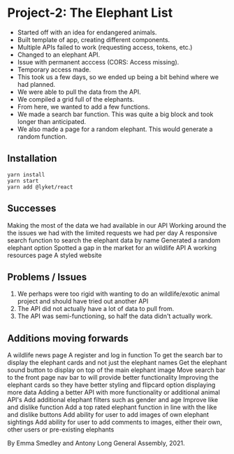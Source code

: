 # Project-2: The Elephant List

- Started off with an idea for endangered animals.
- Built template of app, creating different components.
- Multiple APIs failed to work (requesting access, tokens, etc.)
- Changed to an elephant API.
- Issue with permanent acccess (CORS: Access missing).
- Temporary access made.
- This took us a few days, so we ended up being a bit behind where we had planned.
- We were able to pull the data from the API.
- We compiled a grid full of the elephants.
- From here, we wanted to add a few functions.
- We made a search bar function. This was quite a big block and took longer than anticipated.
- We also made a page for a random elephant. This would generate a random function.

## Installation

```
yarn install
yarn start
yarn add @lyket/react

```
## Successes
Making the most of the data we had available in our API
Working around the the issues we had with the limited requests we had per day
A responsive search function to search the elephant data by name
Generated a random elephant option
Spotted a gap in the market for an wildlife API
A working resources page
A styled website


## Problems / Issues
1. We perhaps were too rigid with wanting to do an wildlife/exotic animal project and should have tried out another API
2. The API did not actually have a lot of data to pull from.
3. The API was semi-functioning, so half the data didn't actually work.


## Additions moving forwards
A wildlife news page
A register and log in function
To get the search bar to display the elephant cards and not just the elephant names
Get the elephant sound button to display on top of the main elephant image
Move search bar to the front page nav bar to will provide better functionality
Improving the elephant cards so they have better styling and flipcard option displaying more data
Adding a better API with more functionality or additional animal API's
Add additional elephant filters such as gender and age
Improve like and dislike function 
Add a top rated elephant function in line with the like and dislike buttons
Add ability for user to add images of own elephant sightings 
Add ability for user to add comments to images, either their own, other users or pre-existing elephants


By Emma Smedley and Antony Long
General Assembly, 2021.

